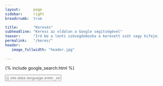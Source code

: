 ```yaml
---
layout:      page
sidebar:     right
breadcrumb:  true

title:       "Keresés"
subheadline: "Keress az oldalon a Google segítségével"
teaser:      "Írd be a lenti szövegdobozba a keresett szót vagy kifejezést, és nyomd meg az entert!"
permalink:   "/keres/"
header:
   image_fullwidth: "header.jpg"
   
---
```



{% include google_search.html %}

<form style="padding-bottom: 200px;" onsubmit="google_search()" >
  <input type="text" id="google-search" placeholder="{{ site.data.language.enter_search_term }}">
</form>
